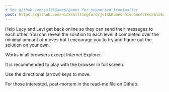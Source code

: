 ```yaml
---
# See github.com/js13kGames/games for supported frontmatter
post: https://github.com/nickshillingford/js13kGames-Disconnected/blob/f853908d559a41774441ba8e941a788f9dccca76/README.md
---
```

Help Lucy and Levi get back online so they can send their messages to each other. You can reveal the solution to each level if completed over the minimal amount of moves but I encourage you to try and figure out the solution on your own.

Works in all browsers except Internet Explorer.

It is recommended to play with the browser in full screen.

Use the directional (arrow) keys to move.

For those interested, post-mortem in the read-me file on Github.